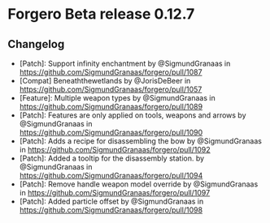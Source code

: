 # Forgero Beta release 0.12.7

## Changelog
* [Patch]: Support infinity enchantment by @SigmundGranaas in https://github.com/SigmundGranaas/forgero/pull/1087
* [Compat] Beneaththewetlands by @JorisDeBeer in https://github.com/SigmundGranaas/forgero/pull/1057
* [Feature]: Multiple weapon types by @SigmundGranaas in https://github.com/SigmundGranaas/forgero/pull/1089
* [Patch]: Features are only applied on tools, weapons and arrows by @SigmundGranaas in https://github.com/SigmundGranaas/forgero/pull/1090
* [Patch]: Adds a recipe for disassembling the bow by @SigmundGranaas in https://github.com/SigmundGranaas/forgero/pull/1092
* [Patch]: Added a tooltip for the disassembly station. by @SigmundGranaas in https://github.com/SigmundGranaas/forgero/pull/1094
* [Patch]: Remove handle weapon model override by @SigmundGranaas in https://github.com/SigmundGranaas/forgero/pull/1097
* [Patch]: Added particle offset by @SigmundGranaas in https://github.com/SigmundGranaas/forgero/pull/1098
